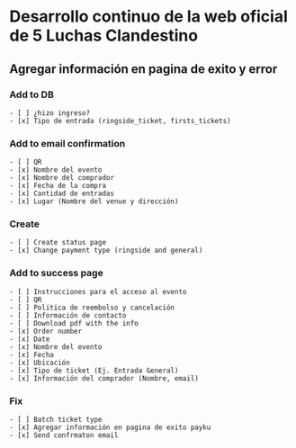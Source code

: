 # Desarrollo continuo de la web oficial de 5 Luchas Clandestino

## Agregar información en pagina de exito y error

### Add to DB
    - [ ] ¿hizo ingreso?
    - [x] Tipo de entrada (ringside_ticket, firsts_tickets)

### Add to email confirmation
    - [ ] QR
    - [x] Nombre del evento
    - [x] Nombre del comprador
    - [x] Fecha de la compra
    - [x] Cantidad de entradas
    - [x] Lugar (Nombre del venue y dirección)

### Create
    - [ ] Create status page
    - [x] Change payment type (ringside and general)

### Add to success page
    - [ ] Instrucciones para el acceso al evento
    - [ ] QR
    - [ ] Politica de reembolso y cancelación
    - [ ] Información de contacto
    - [ ] Download pdf with the info
    - [x] Order number
    - [x] Date
    - [x] Nombre del evento
    - [x] Fecha
    - [x] Ubicación
    - [x] Tipo de ticket (Ej. Entrada General)
    - [x] Información del comprador (Nombre, email)

### Fix
    - [ ] Batch ticket type
    - [x] Agregar información en pagina de exito payku
    - [x] Send confrmaton email